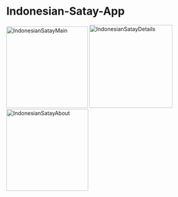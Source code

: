 # Indonesian-Satay-App
<img width="213" alt="IndonesianSatayMain" src="https://user-images.githubusercontent.com/62545292/182579140-566d65fb-ffe3-46b3-b21b-0be9b9cbfc25.png">
<img width="217" alt="IndonesianSatayDetails" src="https://user-images.githubusercontent.com/62545292/182579128-31a974ee-6c07-45e7-ab1f-17aa88cac47a.png">
<img width="214" alt="IndonesianSatayAbout" src="https://user-images.githubusercontent.com/62545292/182579104-a3903796-41c9-40f9-8ef8-4e7517632dd3.png">


